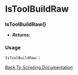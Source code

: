 # IsToolBuildRaw

### IsToolBuildRaw()
- ***Returns:*** 

### Usage

```Lua
IsToolBuildRaw()
```


[Back To Scripting Documentation](../README.md)
